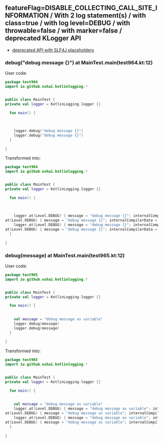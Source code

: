 ## featureFlag=DISABLE_COLLECTING_CALL_SITE_INFORMATION / With 2 log statement(s) / with class=true / with log level=DEBUG / with throwable=false / with marker=false / deprecated KLogger API

* [deprecated API with SLF4J placeholders](deprecated-slf4j-placeholders.md)

###  debug("debug message {}") at MainTest.main(test964.kt:12)

User code:
```kotlin
package test964
import io.github.oshai.kotlinlogging.*


public class MainTest {
private val logger = KotlinLogging.logger {}

  fun main() {
    
    
    
    logger.debug("debug message {}")
    logger.debug("debug message {}")
  }
  
}


```
  
Transformed into:
```kotlin
package test964
import io.github.oshai.kotlinlogging.*


public class MainTest {
private val logger = KotlinLogging.logger {}

  fun main() {
    
    
    
    logger.at(Level.DEBUG) { message = "debug message {}"; internalCompilerData = KLoggingEventBuilder.InternalCompilerData(messageTemplate = ""debug message {}"")
at(Level.DEBUG) { message = "debug message {}"; internalCompilerData = KLoggingEventBuilder.InternalCompilerData(messageTemplate = ""debug message {}"")
    logger.at(Level.DEBUG) { message = "debug message {}"; internalCompilerData = KLoggingEventBuilder.InternalCompilerData(messageTemplate = ""debug message {}"")
at(Level.DEBUG) { message = "debug message {}"; internalCompilerData = KLoggingEventBuilder.InternalCompilerData(messageTemplate = ""debug message {}"")
  }
  
}


```

###  debug(message) at MainTest.main(test965.kt:12)

User code:
```kotlin
package test965
import io.github.oshai.kotlinlogging.*


public class MainTest {
private val logger = KotlinLogging.logger {}

  fun main() {
    
    
    val message = "debug message as variable"
    logger.debug(message)
    logger.debug(message)
  }
  
}


```
  
Transformed into:
```kotlin
package test965
import io.github.oshai.kotlinlogging.*


public class MainTest {
private val logger = KotlinLogging.logger {}

  fun main() {
    
    
    val message = "debug message as variable"
    logger.at(Level.DEBUG) { message = "debug message as variable"; internalCompilerData = KLoggingEventBuilder.InternalCompilerData(messageTemplate = "message")
at(Level.DEBUG) { message = "debug message as variable"; internalCompilerData = KLoggingEventBuilder.InternalCompilerData(messageTemplate = "message")
    logger.at(Level.DEBUG) { message = "debug message as variable"; internalCompilerData = KLoggingEventBuilder.InternalCompilerData(messageTemplate = "message")
at(Level.DEBUG) { message = "debug message as variable"; internalCompilerData = KLoggingEventBuilder.InternalCompilerData(messageTemplate = "message")
  }
  
}


```
